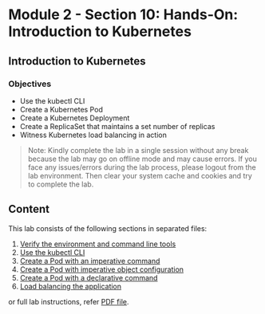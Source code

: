 # Module 2 - Section 10: Hands-On: Introduction to Kubernetes

## Introduction to Kubernetes

### Objectives

- Use the kubectl CLI
- Create a Kubernetes Pod
- Create a Kubernetes Deployment
- Create a ReplicaSet that maintains a set number of replicas
- Witness Kubernetes load balancing in action

> Note: Kindly complete the lab in a single session without any break because the lab may go on offline mode and may cause errors. If you face any issues/errors during the lab process, please logout from the lab environment. Then clear your system cache and cookies and try to complete the lab.

## Content

This lab consists of the following sections in separated files:

1. [Verify the environment and command line tools](resources/10/01-verify-the-env-n-command-line-tools.md)
2. [Use the kubectl CLI](resources/10/02-use-the-kubectl-cli.md)
3. [Create a Pod with an imperative command](resources/10/03-create-a-pod-with-an-imperative-command.md)
4. [Create a Pod with imperative object configuration](resources/10/04-create-a-pod-with-imperative-object-configuration.md)
5. [Create a Pod with a declarative command](resources/10/05-create-a-pod-with-a-declarative-command.md)
6. [Load balancing the application](resources/10/06-load-balancing-the-application.md)

or full lab instructions, refer [PDF file](resources/10/introduction-to-k8s_practice.pdf).

